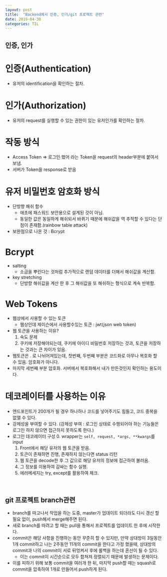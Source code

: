 ```yaml
---
layout: post
title:  "Backend에서 인증, 인가/git 프로젝트 관련"
date: 2019-04-30
categories: TIL
---
```


## 인증, 인가

# 인증(Authentication)
 - 유저의 identification을 확인하는 절차.

# 인가(Authorization)
 - 유저의 request를 실행할 수 있는 권한이 있는 유저인가를 확인하는 절차.

# 작동 방식
 - Access Token => 로그인 했어 라는 Token을 request의 header부분에 붙여서 보냄.
 - 서버가 Token을 response로 받음

# 유저 비밀번호 암호화 방식
 - 단방향 해쉬 함수
    - 애초에 패스워드 보안용으로 설계된 것이 아님.
    - 동일한 값은 동일하게 해쉬되서 바뀌기 때문에 해쉬값을 역 추적할 수 있다는 단점이 존재함.(rainbow table attack)
 - 보완점으로 나온 것 :  Bcrypt

# Bcrypt
 - salting
    - 소금을 뿌린다는 것처럼 추가적으로 랜덤 데이터를 더해서 해쉬값을 계산함.
 - key stretching
    - 단방향 해쉬값을 계산 한 후 그 해쉬값을 또 해쉬하는 형식으로 계속 반복함.

# Web Tokens
 - 웹상에서 사용할 수 있는 토큰
    - 웹상인데 제이슨에서 사용할수있는 토큰 : jwt(json web token)
 - 웹 토큰을 사용하는 이유?
    1. 속도 문제
    2. 쿠키에 저장해야되는데, 쿠키에 아이디 비밀번호 저장하는 것과, 토큰을 저장하는 것과는 큰 차이가 있음.
 - 웹토큰은 . 로 나뉘어져있는데, 첫번째, 두번째 부분은 코드화로 아무나 복호화 할 수 있음. 암호화가 아니다.
 - 마지막 세번째 부분 암호화. 서버에서 복호화해서 내가 만든것인지 확인하는 용도이다.

# 데코레이터를 사용하는 이유
 - 엔드포인트가 200개가 될 경우 하나하나 코드를 넣어주기도 힘들고, 코드 중복을 없앨 수 있다.
 - 강제성을 부여할 수 있다. (강제성 부여 : 로그인 상태로 수행되어야 하는 기능들은 로그인 하지 않으면 접근하지 못하도록 한다.)
 - 로그인 데코레이터 구성
    0. wrapper는 `self, request, *args, **kwargs`를 input
    1. Front에서 해당 유저의 웹 토큰을 받음.
    2. 토큰이 존재하면 진행, 존재하지 않는다면 status 리턴
    3. 웹 토큰을 decode한 후 그 값으로 해당 유저의 정보에 접근하여 불러옴.
    4. 그 정보를 이용하여 감싸는 함수 실행.
    4. 에러메세지는 try, except를 활용하여 체크.

<br/>

## git 프로젝트 branch관련
 - branch를 따고나서 작업을 하는 도중, master가 업데이트 되더라도 다시 갱신 할 필요 없이, push해서 merge해주면 된다.
 - 새로 branch를 따려고 할 때는 pull을 통해서 프로젝트를 업데이트 한 후에 시작한다.
 - commit은 해당 사항을 진행하는 동안 꾸준히 할 수 있지만, 만약 상대방이 3일동안 1개 commit하고 나는 2주동안 11개의 commit을 한다고 가정 했을때, 상대방의 commit과 나의 commit이 서로 뒤엉켜서 후에 롤백을 하는데 혼선이 될 수 있다.
    - 이는 commit이 시간순으로 모두 합쳐져 정렬되기 때문에 발생하는 문제이다.
 - 이를 피하기 위해 보통 commit을 여러개 한 뒤, 마지막 push할 때는 squash로 commit을 압축하여 1개로 만들어서 push하게 된다.


